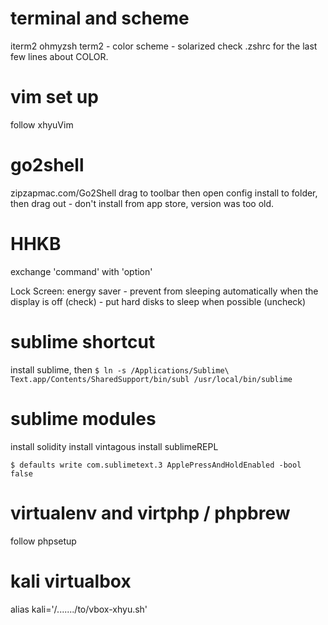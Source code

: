 # terminal and scheme
iterm2
ohmyzsh
term2 - color scheme - solarized
check .zshrc for the last few lines about COLOR.

# vim set up
follow xhyuVim

# go2shell
zipzapmac.com/Go2Shell
drag to toolbar then open config install to folder, then drag out - don't install from app store, version was too old.

# HHKB
exchange 'command' with 'option'

Lock Screen: energy saver - prevent from sleeping automatically when the display is off (check) - put hard disks to sleep when possible (uncheck)

# sublime shortcut
install sublime, then
`$ ln -s /Applications/Sublime\ Text.app/Contents/SharedSupport/bin/subl /usr/local/bin/sublime`

# sublime modules
install solidity
install vintagous
install sublimeREPL
```
$ defaults write com.sublimetext.3 ApplePressAndHoldEnabled -bool false
```

# virtualenv and virtphp / phpbrew
follow phpsetup

# kali virtualbox
alias kali='/......./to/vbox-xhyu.sh'
